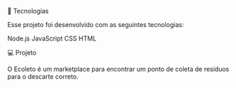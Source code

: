 🚀 Tecnologias

Esse projeto foi desenvolvido com as seguintes tecnologias:

Node.js
JavaScript
CSS
HTML

💻 Projeto

O Ecoleto é um marketplace para encontrar um ponto de coleta de resíduos para o descarte correto.
